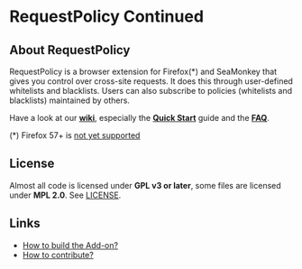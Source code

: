 # RequestPolicy Continued

## About RequestPolicy

RequestPolicy is a browser extension for Firefox(\*) and SeaMonkey that gives you control over cross-site requests. It does this through user-defined whitelists and blacklists. Users can also subscribe to policies (whitelists and blacklists) maintained by others.

Have a look at our [**wiki**](https://github.com/RequestPolicyContinued/requestpolicy/wiki), especially the [**Quick Start**](https://github.com/RequestPolicyContinued/requestpolicy/wiki/Quickstart) guide and the [**FAQ**](https://github.com/RequestPolicyContinued/requestpolicy/wiki/FAQ).

(\*) Firefox 57+ is [not yet supported](https://github.com/RequestPolicyContinued/requestpolicy/issues/704)

## License

Almost all code is licensed under **GPL v3 or later**, some files are licensed under **MPL 2.0**. See [LICENSE](LICENSE).

## Links

* [How to build the Add-on?](https://github.com/RequestPolicyContinued/requestpolicy/wiki/Building)
* [How to contribute?](https://github.com/RequestPolicyContinued/requestpolicy/wiki/Contributing)
